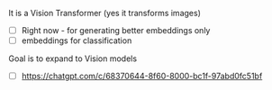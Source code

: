 It is a Vision Transformer (yes it transforms images)
    
- [ ] Right now - for generating better embeddings only
- [ ] embeddings for classification

Goal is to expand to Vision models
- [ ] https://chatgpt.com/c/68370644-8f60-8000-bc1f-97abd0fc51bf
